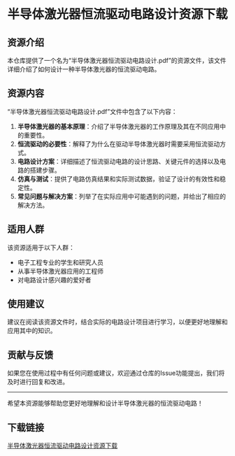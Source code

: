 # 半导体激光器恒流驱动电路设计资源下载

## 资源介绍

本仓库提供了一个名为“半导体激光器恒流驱动电路设计.pdf”的资源文件，该文件详细介绍了如何设计一种半导体激光器的恒流驱动电路。

## 资源内容

“半导体激光器恒流驱动电路设计.pdf”文件中包含了以下内容：

1. **半导体激光器的基本原理**：介绍了半导体激光器的工作原理及其在不同应用中的重要性。
2. **恒流驱动的必要性**：解释了为什么在驱动半导体激光器时需要采用恒流驱动方式。
3. **电路设计方案**：详细描述了恒流驱动电路的设计思路、关键元件的选择以及电路的搭建步骤。
4. **仿真与测试**：提供了电路仿真结果和实际测试数据，验证了设计的有效性和稳定性。
5. **常见问题与解决方案**：列举了在实际应用中可能遇到的问题，并给出了相应的解决方法。

## 适用人群

该资源适用于以下人群：

- 电子工程专业的学生和研究人员
- 从事半导体激光器应用的工程师
- 对电路设计感兴趣的爱好者

## 使用建议

建议在阅读该资源文件时，结合实际的电路设计项目进行学习，以便更好地理解和应用其中的知识。

## 贡献与反馈

如果您在使用过程中有任何问题或建议，欢迎通过仓库的Issue功能提出，我们将及时进行回复和改进。

---

希望本资源能够帮助您更好地理解和设计半导体激光器的恒流驱动电路！

## 下载链接

[半导体激光器恒流驱动电路设计资源下载](https://pan.quark.cn/s/615495935709)